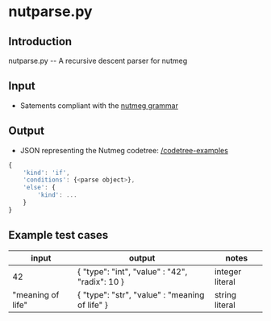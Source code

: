 # nutparse.py

## Introduction

nutparse.py -- A recursive descent parser for nutmeg

## Input

- Satements compliant with the [nutmeg grammar](https://github.com/Spicery/Nutmeg/blob/spike/draft_grammar/docs/Nutmeg-prototype-grammar.pdf)

## Output

- JSON representing the Nutmeg codetree: [/codetree-examples](/codetree-examples)

```javascript
{
    'kind': 'if',
    'conditions': {<parse object>},
    'else': {
        'kind': ...
    }
}
```

## Example test cases

| input             | output                                         | notes           |
| ----------------- | ---------------------------------------------- | --------------- |
| 42                | { "type": "int", "value" : "42", "radix": 10 } | integer literal |
| "meaning of life" | { "type": "str", "value" : "meaning of life" } | string literal  |
